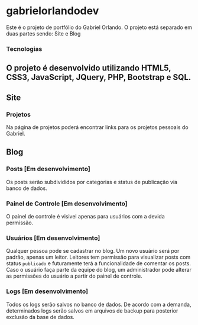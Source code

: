 # gabrielorlandodev
Este é o projeto de portfólio do Gabriel Orlando. O projeto está separado em duas partes sendo: Site e Blog

### Tecnologias
O projeto é desenvolvido utilizando HTML5, CSS3, JavaScript, JQuery, PHP, Bootstrap e SQL.
---

## Site
### Projetos
Na página de projetos poderá encontrar links para os projetos pessoais do Gabriel.

## Blog
### Posts [Em desenvolvimento]
Os posts serão subdivididos por categorias e status de publicação via banco de dados.

### Painel de Controle [Em desenvolvimento]
O painel de controle é visivel apenas para usuários com a devida permissão.

### Usuários [Em desenvolvimento]
Qualquer pessoa pode se cadastrar no blog. Um novo usuário será por padrão, apenas um leitor. Leitores tem permissão para visualizar posts com status `publicado` e futuramente terá a funcionalidade de comentar os posts.
Caso o usuário faça parte da equipe do blog, um administrador pode alterar as permissões do usuário a partir do painel de controle.

### Logs [Em desenvolvimento]
Todos os logs serão salvos no banco de dados. De acordo com a demanda, determinados logs serão salvos em arquivos de backup para posterior exclusão da base de dados.
